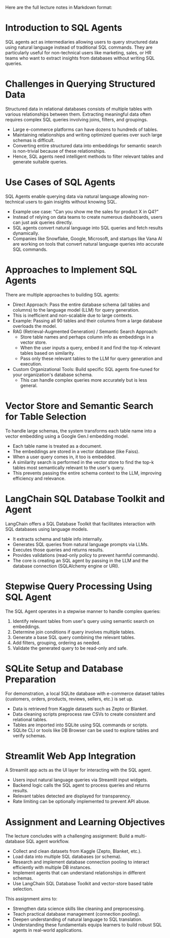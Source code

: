 Here are the full lecture notes in Markdown format:

**Introduction to SQL Agents**
=============================

SQL agents act as intermediaries allowing users to query structured data using natural language instead of traditional SQL commands. They are particularly useful for non-technical users like marketing, sales, or HR teams who want to extract insights from databases without writing SQL queries.

**Challenges in Querying Structured Data**
=====================================

Structured data in relational databases consists of multiple tables with various relationships between them. Extracting meaningful data often requires complex SQL queries involving joins, filters, and groupings.

* Large e-commerce platforms can have dozens to hundreds of tables.
* Maintaining relationships and writing optimized queries over such large schemas is difficult.
* Converting entire structured data into embeddings for semantic search is non-trivial because of these relationships.
* Hence, SQL agents need intelligent methods to filter relevant tables and generate suitable queries.

**Use Cases of SQL Agents**
=====================

SQL Agents enable querying data via natural language allowing non-technical users to gain insights without knowing SQL.

* Example use case: "Can you show me the sales for product X in Q4?"
* Instead of relying on data teams to create numerous dashboards, users can just ask queries directly.
* SQL agents convert natural language into SQL queries and fetch results dynamically.
* Companies like Snowflake, Google, Microsoft, and startups like Vana AI are working on tools that convert natural language queries into accurate SQL commands.

**Approaches to Implement SQL Agents**
=====================================

There are multiple approaches to building SQL agents:

* Direct Approach: Pass the entire database schema (all tables and columns) to the language model (LLM) for query generation.
* This is inefficient and non-scalable due to large contexts.
* Example: Passing all 90 tables and their columns from a large database overloads the model.
* RAG (Retrieval-Augmented Generation) / Semantic Search Approach:
	+ Store table names and perhaps column info as embeddings in a vector store.
	+ When the user inputs a query, embed it and find the top-K relevant tables based on similarity.
	+ Pass only these relevant tables to the LLM for query generation and execution.
* Custom Organizational Tools: Build specific SQL agents fine-tuned for your organization's database schema.
	+ This can handle complex queries more accurately but is less general.

**Vector Store and Semantic Search for Table Selection**
=====================================================

To handle large schemas, the system transforms each table name into a vector embedding using a Google Gen.I embedding model.

* Each table name is treated as a document.
* The embeddings are stored in a vector database (like Faiss).
* When a user query comes in, it too is embedded.
* A similarity search is performed in the vector store to find the top-k tables most semantically relevant to the user's query.
* This prevents passing the entire schema context to the LLM, improving efficiency and relevance.

**LangChain SQL Database Toolkit and Agent**
=====================================

LangChain offers a SQL Database Toolkit that facilitates interaction with SQL databases using language models.

* It extracts schema and table info internally.
* Generates SQL queries from natural language prompts via LLMs.
* Executes those queries and returns results.
* Provides validations (read-only policy to prevent harmful commands).
* The core is creating an SQL agent by passing in the LLM and the database connection (SQLAlchemy engine or URI).

**Stepwise Query Processing Using SQL Agent**
=====================================

The SQL Agent operates in a stepwise manner to handle complex queries:

1. Identify relevant tables from user's query using semantic search on embeddings.
2. Determine join conditions if query involves multiple tables.
3. Generate a base SQL query combining the relevant tables.
4. Add filters, grouping, ordering as needed.
5. Validate the generated query to be read-only and safe.

**SQLite Setup and Database Preparation**
=====================================

For demonstration, a local SQLite database with e-commerce dataset tables (customers, orders, products, reviews, sellers, etc.) is set up.

* Data is retrieved from Kaggle datasets such as Zepto or Blanket.
* Data cleaning scripts preprocess raw CSVs to create consistent and relational tables.
* Tables are imported into SQLite using SQL commands or scripts.
* SQLite CLI or tools like DB Browser can be used to explore tables and verify schemas.

**Streamlit Web App Integration**
=====================

A Streamlit app acts as the UI layer for interacting with the SQL agent.

* Users input natural language queries via Streamlit input widgets.
* Backend logic calls the SQL agent to process queries and returns results.
* Relevant tables detected are displayed for transparency.
* Rate limiting can be optionally implemented to prevent API abuse.

**Assignment and Learning Objectives**
=====================================

The lecture concludes with a challenging assignment: Build a multi-database SQL agent workflow.

* Collect and clean datasets from Kaggle (Zepto, Blanket, etc.).
* Load data into multiple SQL databases (or schema).
* Research and implement database connection pooling to interact efficiently with multiple DB instances.
* Implement agents that can understand relationships in different schemas.
* Use LangChain SQL Database Toolkit and vector-store based table selection.

This assignment aims to:

* Strengthen data science skills like cleaning and preprocessing.
* Teach practical database management (connection pooling).
* Deepen understanding of natural language to SQL translation.
* Understanding these fundamentals equips learners to build robust SQL agents in real-world applications.